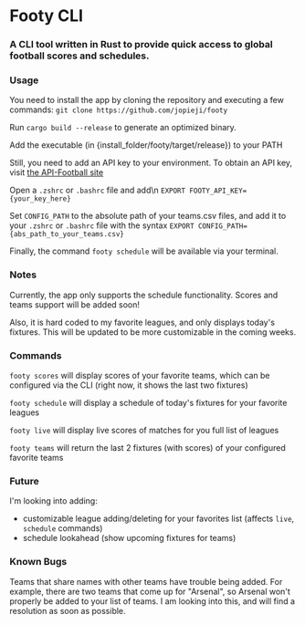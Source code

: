 # Footy CLI
### A CLI tool written in Rust to provide quick access to global football scores and schedules.

### Usage
You need to install the app by cloning the repository and executing a few commands:
`git clone https://github.com/jopieji/footy`

Run `cargo build --release` to generate an optimized binary.

Add the executable (in {install_folder/footy/target/release}) to your PATH

Still, you need to add an API key to your environment. To obtain an API key, visit [the API-Football site](https://www.api-football.com/pricing) 

Open a `.zshrc` or `.bashrc` file and add\n
`EXPORT FOOTY_API_KEY={your_key_here}`

Set `CONFIG_PATH` to the absolute path of your teams.csv files, and add it to your `.zshrc` or `.bashrc` file with the syntax `EXPORT CONFIG_PATH={abs_path_to_your_teams.csv}`

Finally, the command `footy schedule` will be available via your terminal.


### Notes
Currently, the app only supports the schedule functionality. Scores and teams support will be added soon!

Also, it is hard coded to my favorite leagues, and only displays today's fixtures. This will be updated to be more customizable in the coming weeks.


### Commands
`footy scores` will display scores of your favorite teams, which can be configured via the CLI (right now, it shows the last two fixtures)

`footy schedule` will display a schedule of today's fixtures for your favorite leagues

`footy live` will display live scores of matches for you full list of leagues

`footy teams` will return the last 2 fixtures (with scores) of your configured favorite teams


### Future
I'm looking into adding: 
- customizable league adding/deleting for your favorites list (affects `live`, `schedule` commands)
- schedule lookahead (show upcoming fixtures for teams)

### Known Bugs
Teams that share names with other teams have trouble being added. For example, there are two teams that come up for "Arsenal", so Arsenal
won't properly be added to your list of teams. I am looking into this, and will find a resolution as soon as possible.
